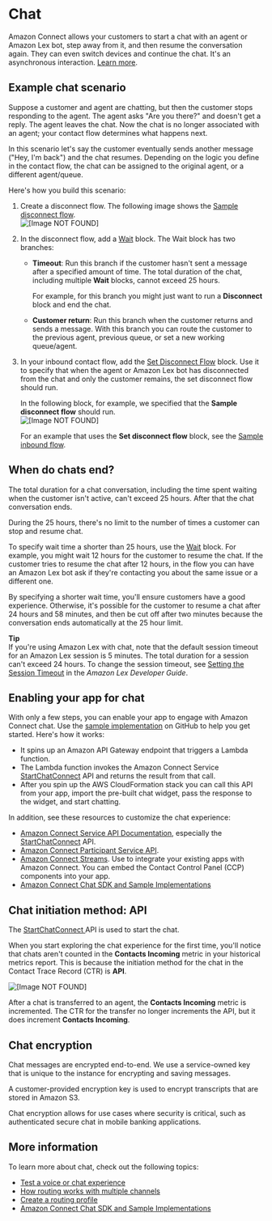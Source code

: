 # Chat<a name="chat"></a>

Amazon Connect allows your customers to start a chat with an agent or Amazon Lex bot, step away from it, and then resume the conversation again\. They can even switch devices and continue the chat\. It's an asynchronous interaction\. [Learn more](https://github.com/aws/amazon-connect-streams/blob/master/Documentation.md)\.

## Example chat scenario<a name="example-chat-scenario"></a>

Suppose a customer and agent are chatting, but then the customer stops responding to the agent\. The agent asks "Are you there?" and doesn't get a reply\. The agent leaves the chat\. Now the chat is no longer associated with an agent; your contact flow determines what happens next\. 

In this scenario let's say the customer eventually sends another message \("Hey, I'm back"\) and the chat resumes\. Depending on the logic you define in the contact flow, the chat can be assigned to the original agent, or a different agent/queue\.

Here's how you build this scenario:

1. Create a disconnect flow\. The following image shows the [Sample disconnect flow](sample-disconnect.md)\.   
![\[Image NOT FOUND\]](http://docs.aws.amazon.com/connect/latest/adminguide/images/sample-disconnect-flow.png)

1. In the disconnect flow, add a [Wait](wait.md) block\. The Wait block has two branches:
   + **Timeout**: Run this branch if the customer hasn't sent a message after a specified amount of time\. The total duration of the chat, including multiple **Wait** blocks, cannot exceed 25 hours\.

     For example, for this branch you might just want to run a **Disconnect** block and end the chat\. 
   + **Customer return**: Run this branch when the customer returns and sends a message\. With this branch you can route the customer to the previous agent, previous queue, or set a new working queue/agent\.

1. In your inbound contact flow, add the [Set Disconnect Flow](set-disconnect-flow.md) block\. Use it to specify that when the agent or Amazon Lex bot has disconnected from the chat and only the customer remains, the set disconnect flow should run\.

   In the following block, for example, we specified that the **Sample disconnect flow** should run\.   
![\[Image NOT FOUND\]](http://docs.aws.amazon.com/connect/latest/adminguide/images/set-disconnect-flow.png)

   For an example that uses the **Set disconnect flow** block, see the [Sample inbound flow](sample-inbound-flow.md)\. 

## When do chats end?<a name="when-do-chats-end"></a>

The total duration for a chat conversation, including the time spent waiting when the customer isn't active, can't exceed 25 hours\. After that the chat conversation ends\. 

During the 25 hours, there's no limit to the number of times a customer can stop and resume chat\.

To specify wait time a shorter than 25 hours, use the [Wait](wait.md) block\. For example, you might wait 12 hours for the customer to resume the chat\. If the customer tries to resume the chat after 12 hours, in the flow you can have an Amazon Lex bot ask if they're contacting you about the same issue or a different one\.

By specifying a shorter wait time, you'll ensure customers have a good experience\. Otherwise, it's possible for the customer to resume a chat after 24 hours and 58 minutes, and then be cut off after two minutes because the conversation ends automatically at the 25 hour limit\.

**Tip**  
If you're using Amazon Lex with chat, note that the default session timeout for an Amazon Lex session is 5 minutes\. The total duration for a session can't exceed 24 hours\. To change the session timeout, see [Setting the Session Timeout](https://docs.aws.amazon.com/lex/latest/dg/context-mgmt.html#context-mgmt-session-timeoutg) in the *Amazon Lex Developer Guide*\. 

## Enabling your app for chat<a name="enable-chat-in-app"></a>

With only a few steps, you can enable your app to engage with Amazon Connect chat\. Use the [sample implementation](https://github.com/amazon-connect/amazon-connect-chat-ui-examples/tree/master/cloudformationTemplates/asyncCustomerChatUX) on GitHub to help you get started\. Here's how it works:
+ It spins up an Amazon API Gateway endpoint that triggers a Lambda function\.
+ The Lambda function invokes the Amazon Connect Service [StartChatConnect](https://docs.aws.amazon.com/connect/latest/APIReference/API_StartChatContact.html) API and returns the result from that call\. 
+ After you spin up the AWS CloudFormation stack you can call this API from your app, import the pre\-built chat widget, pass the response to the widget, and start chatting\. 

In addition, see these resources to customize the chat experience: 
+ [Amazon Connect Service API Documentation](https://docs.aws.amazon.com/connect/latest/APIReference/welcome.html), especially the [StartChatConnect](https://docs.aws.amazon.com/connect/latest/APIReference/API_StartChatContact.html) API\. 
+  [Amazon Connect Participant Service API](https://docs.aws.amazon.com/connect-participant/latest/APIReference/Welcome.html)\. 
+  [Amazon Connect Streams](https://github.com/aws/amazon-connect-streams)\. Use to integrate your existing apps with Amazon Connect\. You can embed the Contact Control Panel \(CCP\) components into your app\. 
+ [Amazon Connect Chat SDK and Sample Implementations](https://github.com/amazon-connect/amazon-connect-chat-ui-examples/) 

## Chat initiation method: API<a name="chat-initiation-method"></a>

The [StartChatConnect ](https://docs.aws.amazon.com/connect/latest/APIReference/API_StartChatContact.html) API is used to start the chat\.

When you start exploring the chat experience for the first time, you'll notice that chats aren't counted in the **Contacts Incoming** metric in your historical metrics report\. This is because the initiation method for the chat in the Contact Trace Record \(CTR\) is **API**\.

![\[Image NOT FOUND\]](http://docs.aws.amazon.com/connect/latest/adminguide/images/ctr-api.png)

After a chat is transferred to an agent, the **Contacts Incoming** metric is incremented\. The CTR for the transfer no longer increments the API, but it does increment **Contacts Incoming**\. 

## Chat encryption<a name="chat-encryption"></a>

Chat messages are encrypted end\-to\-end\. We use a service\-owned key that is unique to the instance for encrypting and saving messages\. 

A customer\-provided encryption key is used to encrypt transcripts that are stored in Amazon S3\. 

Chat encryption allows for use cases where security is critical, such as authenticated secure chat in mobile banking applications\.

## More information<a name="chat-more-info"></a>

To learn more about chat, check out the following topics:
+ [Test a voice or chat experience](chat-testing.md) 
+ [How routing works with multiple channels](about-routing.md#routing-profile-channels-works) 
+ [Create a routing profile](routing-profiles.md) 
+ [Amazon Connect Chat SDK and Sample Implementations](https://github.com/amazon-connect/amazon-connect-chat-ui-examples/) 